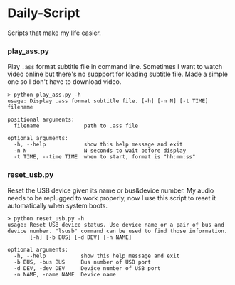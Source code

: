 # Daily-Script
Scripts that make my life easier.

### play_ass.py
Play `.ass` format subtitle file in command line. Sometimes I want to watch video online but there's no suppport for loading 
subtitle file. Made a simple one so I don't have to download video.
```shell
> python play_ass.py -h
usage: Display .ass format subtitle file. [-h] [-n N] [-t TIME] filename

positional arguments:
  filename              path to .ass file

optional arguments:
  -h, --help            show this help message and exit
  -n N                  N seconds to wait before display
  -t TIME, --time TIME  when to start, format is "hh:mm:ss"
```
### reset_usb.py
Reset the USB device given its name or bus&device number. My audio needs to be replugged to work properly, now I use
this script to reset it automatically when system boots.
```shell
> python reset_usb.py -h
usage: Reset USB device status. Use device name or a pair of bus and device number. "lsusb" command can be used to find those information.
       [-h] [-b BUS] [-d DEV] [-n NAME]

optional arguments:
  -h, --help           show this help message and exit
  -b BUS, -bus BUS     Bus number of USB port
  -d DEV, -dev DEV     Device number of USB port
  -n NAME, -name NAME  Device name
```
